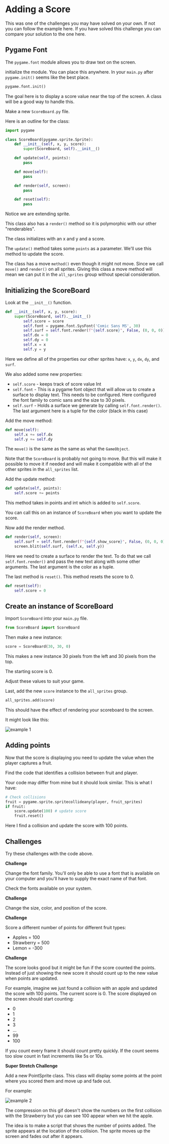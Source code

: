 # Adding a Score

This was one of the challenges you may have solved on your own. If not you can follow the example here. If you have solved this challenge you can compare your solution to the one here. 

## Pygame Font

The `pygame.font` module allows you to draw text on the screen. 

initialize the module. You can place this anywhere. In your `main.py` after `pygame.init()` seems like the best place. 

```python
pygame.font.init()
```

The goal here is to display a score value near the top of the screen. A class will be a good way to handle this. 

Make a new `ScoreBoard.py` file. 

Here is an outline for the class: 

```python
import pygame

class ScoreBoard(pygame.sprite.Sprite):
	def __init__(self, x, y, score):
		super(ScoreBoard, self).__init__()

	def update(self, points):
		pass

	def move(self):
		pass

	def render(self, screen):
		pass

	def reset(self):
		pass

```

Notice we are extending sprite. 

This class also has a `render()` method so it is polymorphic with our other "renderables".

The class initializes with an x and y and a score. 

The `update()` method takes some `points` as a parameter. We'll use this method to update the score. 

The class has a move `method()` even though it might not move. Since we call `move()` and `render()` on all sprites. Giving this class a move method will mean we can put it in the `all_sprites` group without special consideration. 

## Initializing the ScoreBoard

Look at the `__init__()` function. 

```Python
def __init__(self, x, y, score):
	super(ScoreBoard, self).__init__()
		self.score = score
		self.font = pygame.font.SysFont('Comic Sans MS', 30)
		self.surf = self.font.render(f"{self.score}", False, (0, 0, 0))
		self.dx = 0
		self.dy = 0
		self.x = x
		self.y = y
```

Here we define all of the properties our other sprites have: `x`, `y`, `dx`, `dy`, and `surf`. 

We also added some new properties:

- `self.score` - keeps track of score value Int
- `self.font` - This is a pygame font object that will allow us to create a surface to display text. This needs to be configured. Here configured the font family to comic sans and the size to 30 pixels. 
- `self.surf` - Holds a surface we generate by calling `self.font.render()`. The last argument here is a tuple for the color (black in this case)

Add the move method: 

```python
def move(self):
	self.x += self.dx
	self.y += self.dy
```

The `move()` is the same as the same as what the `GameObject`. 

Note that the `ScoreBoard` is probably not going to move. But this will make it possible to move it if needed and will make it compatible with all of the other sprites in the `all_sprites` list. 

Add the update method: 

```python
def update(self, points):
	self.score += points
```

This method takes in points and int which is added to `self.score`. 

You can call this on an instance of `ScoreBoard` when you want to update the score. 

Now add the render method. 

```python
def render(self, screen):
	self.surf = self.font.render(f"{self.show_score}", False, (0, 0, 0))
	screen.blit(self.surf, (self.x, self.y))
```

Here we need to create a surface to render the text. To do that we call `self.font.render()` and pass the new text along with some other arguments. The last argument is the color as a tuple. 


The last method is `reset()`. This method resets the score to 0. 

```python
def reset(self):
	self.score = 0
```

## Create an instance of ScoreBoard

Import `ScoreBoard` into your `main.py` file. 

```python
from ScoreBoard import ScoreBoard
```

Then make a new instance:

```python
score = ScoreBoard(30, 30, 0)
```

This makes a new instance 30 pixels from the left and 30 pixels from the top. 

The starting score is 0. 

Adjust these values to suit your game. 

Last, add the new `score` instance to the `all_sprites` group. 

```python
all_sprites.add(score)
```

This should have the effect of rendering your scoreboard to the screen. 

It might look like this: 

![example 1](images/example-1.png)

## Adding points

Now that the score is displaying you need to update the value when the player captures a fruit. 

Find the code that identifies a collision between fruit and player. 

Your code may differ from mine but it should look similar. This is what I have: 

```python
# Check collisions
fruit = pygame.sprite.spritecollideany(player, fruit_sprites)
if fruit:
	score.update(100) # update score
	fruit.reset()
```

Here I find a collision and update the score with 100 points. 

## Challenges

Try these challenges with the code above. 

**Challenge**

Change the font family. You'll only be able to use a font that is available on your computer and you'll have to supply the exact name of that font. 

Check the fonts available on your system. 

**Challenge** 

Change the size, color, and position of the score. 

**Challenge**

Score a different number of points for different fruit types:

- Apples = 100
- Strawberry = 500
- Lemon = -300

**Challenge**

The score looks good but it might be fun if the score counted the points. Instead of just showing the new score it should count up to the new value when points are updated. 

For example, imagine we just found a collision with an apple and updated the score with 100 points. The current score is 0. The score displayed on the screen should start counting: 

- 0
- 1
- 2
- 3
- ...
- 99
- 100

If you count every frame it should count pretty quickly. If the count seems too slow count in fast increments like 5s or 10s. 

**Super Stretch Challenge**

Add a new PointSprite class. This class will display some points at the point where you scored them and move up and fade out. 

For example: 

![example 2](images/example-2.gif)

The compression on this gif doesn't show the numbers on the first collision with the Strawberry but you can see 100 appear when we hit the apple. 

The idea is to make a script that shows the number of points added. The sprite appears at the location of the collision. The sprite moves up the screen and fades out after it appears. 